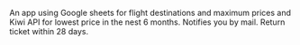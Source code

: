 An app using Google sheets for flight destinations and maximum prices and Kiwi API for lowest price in the nest 6 months.
Notifies you by mail. Return ticket within 28 days.